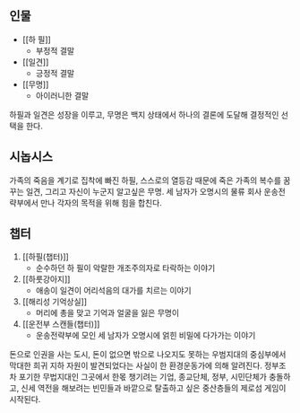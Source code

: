 ## 인물 ##
- [[하 필]]
	- 부정적 결말
- [[일견]]
	- 긍정적 결말
- [[무명]]
	- 아이러니한 결말

하필과 일견은 성장을 이루고, 무명은 백지 상태에서 하나의 결론에 도달해 결정적인 선택을 한다.

## 시놉시스 ##
 가족의 죽음을 계기로 집착에 빠진 하필, 스스로의 열등감 때문에 죽은 가족의 복수를 꿈꾸는 일견, 그리고 자신이 누군지 알고싶은 무명. 세 남자가 오명시의 물류 회사 운송전략부에서 만나 각자의 목적을 위해 힘을 합친다.

## 챕터 ##
1. [[하필(챕터)]]
	- 순수하던 하 필이 악랄한 개조주의자로 타락하는 이야기  
2. [[하룻강아지]]
	- 애송이 일견이 어리석음의 대가를 치르는 이야기 
3. [[해리성 기억상실]]  
    - 머리에 총을 맞고 기억과 얼굴을 잃은 무명이 
5. [[운전부 스캔들(챕터)]]
	- 운송전략부에 모인 세 남자가 오명시에 얽힌 비밀에 다가가는 이야기


돈으로 인권을 사는 도시, 돈이 없으면 밖으로 나오지도 못하는 우범지대의 중심부에서 막대한 희귀 지하 자원이 발견되었다는 사실이 한 환경운동가에 의해 알려진다. 정부조차 포기한 무법지대인 그곳에서 한몫 챙기려는 기업, 종교단체, 정부, 시민단체가 충돌하고, 신세 역전을 해보려는 빈민들과 바깥으로 탈출하고 싶은 중산층들의 제로섬 게임이 시작된다.

